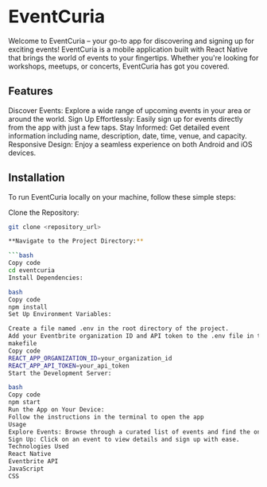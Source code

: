 # <span style="font-size:36px;">EventCuria</span>
Welcome to EventCuria – your go-to app for discovering and signing up for exciting events! EventCuria is a mobile application built with React Native that brings the world of events to your fingertips. Whether you're looking for workshops, meetups, or concerts, EventCuria has got you covered.

## Features
Discover Events: Explore a wide range of upcoming events in your area or around the world.
Sign Up Effortlessly: Easily sign up for events directly from the app with just a few taps.
Stay Informed: Get detailed event information including name, description, date, time, venue, and capacity.
Responsive Design: Enjoy a seamless experience on both Android and iOS devices.

## Installation
To run EventCuria locally on your machine, follow these simple steps:

Clone the Repository:
   ```bash
   git clone <repository_url>

**Navigate to the Project Directory:**

```bash
Copy code
cd eventcuria
Install Dependencies:

bash
Copy code
npm install
Set Up Environment Variables:

Create a file named .env in the root directory of the project.
Add your Eventbrite organization ID and API token to the .env file in the following format:
makefile
Copy code
REACT_APP_ORGANIZATION_ID=your_organization_id
REACT_APP_API_TOKEN=your_api_token
Start the Development Server:

bash
Copy code
npm start
Run the App on Your Device:
Follow the instructions in the terminal to open the app
Usage
Explore Events: Browse through a curated list of events and find the ones that interest you.
Sign Up: Click on an event to view details and sign up with ease.
Technologies Used
React Native
Eventbrite API
JavaScript
CSS
